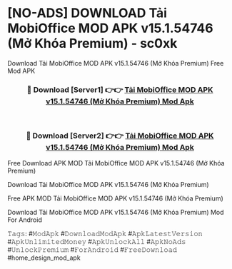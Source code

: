 # [NO-ADS] DOWNLOAD Tải MobiOffice MOD APK v15.1.54746 (Mở Khóa Premium) - sc0xk
Download Tải MobiOffice MOD APK v15.1.54746 (Mở Khóa Premium) Free Mod APK

<div align="center">
<h3>🔴 Download [Server1] 👉👉 <a href="https://apk-comot.site?title=Tải_MobiOffice_MOD_APK_v15.1.54746_(Mở_Khóa_Premium)">Tải MobiOffice MOD APK v15.1.54746 (Mở Khóa Premium) Mod Apk</a></h3><br>

<h3>🔴 Download [Server2] 👉👉 <a href="https://apk-comot.site?title=Tải_MobiOffice_MOD_APK_v15.1.54746_(Mở_Khóa_Premium)">Tải MobiOffice MOD APK v15.1.54746 (Mở Khóa Premium) Mod Apk</a></h3>
</div>


Free Download APK MOD Tải MobiOffice MOD APK v15.1.54746 (Mở Khóa Premium)

Download Tải MobiOffice MOD APK v15.1.54746 (Mở Khóa Premium) 

Free APK MOD Tải MobiOffice MOD APK v15.1.54746 (Mở Khóa Premium) 

Download Tải MobiOffice MOD APK v15.1.54746 (Mở Khóa Premium) Mod For Android

𝚃𝚊𝚐𝚜: #𝙼𝚘𝚍𝙰𝚙𝚔 #𝙳𝚘𝚠𝚗𝚕𝚘𝚊𝚍𝙼𝚘𝚍𝙰𝚙𝚔 #𝙰𝚙𝚔𝙻𝚊𝚝𝚎𝚜𝚝𝚅𝚎𝚛𝚜𝚒𝚘𝚗 #𝙰𝚙𝚔𝚄𝚗𝚕𝚒𝚖𝚒𝚝𝚎𝚍𝙼𝚘𝚗𝚎𝚢 #𝙰𝚙𝚔𝚄𝚗𝚕𝚘𝚌𝚔𝙰𝚕𝚕 #𝙰𝚙𝚔𝙽𝚘𝙰𝚍𝚜 #𝚄𝚗𝚕𝚘𝚌𝚔𝙿𝚛𝚎𝚖𝚒𝚞𝚖 #𝙵𝚘𝚛𝙰𝚗𝚍𝚛𝚘𝚒𝚍 #𝙵𝚛𝚎𝚎𝙳𝚘𝚠𝚗𝚕𝚘𝚊𝚍 #home_design_mod_apk